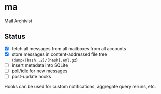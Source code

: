 ma
===============================================================================

Mail Archivist

Status
------

- [x] fetch all messages from all mailboxes from all accounts
- [x] store messages in content-addressed file tree (`dump/[hash..2]/[hash].eml.gz`)
- [ ] insert metadata into SQLite
- [ ] poll/idle for new messages
- [ ] post-update hooks

Hooks can be used for custom notifications, aggregate query reruns, etc.
